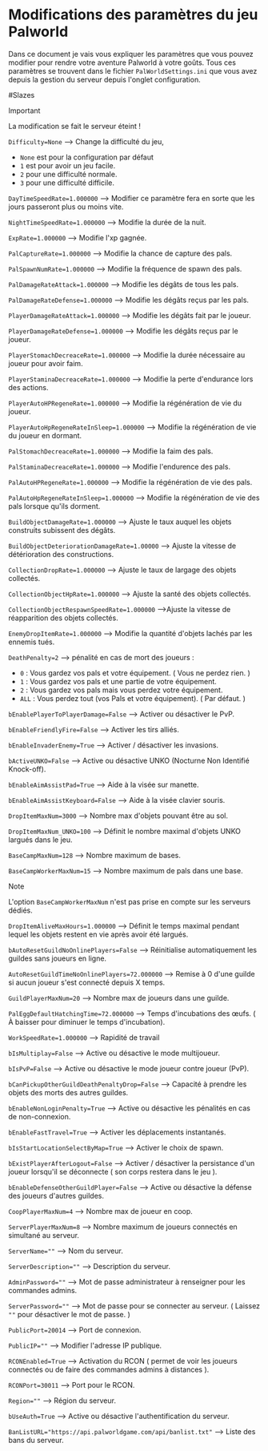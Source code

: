 # Modifications des paramètres du jeu Palworld

Dans ce document je vais vous expliquer les paramètres que vous pouvez modifier pour rendre votre aventure Palworld à votre goûts. Tous ces paramètres se trouvent dans le fichier `PalWorldSettings.ini` que vous avez depuis la gestion du serveur depuis l'onglet configuration.

#Slazes

>[!IMPORTANT]
> La modification se fait le serveur éteint !



`Difficulty=None` --> Change la difficulté du jeu, 
- `None` est pour la configuration par défaut 
- `1` est pour avoir un jeu facile.
- `2` pour une difficulté normale.
- `3` pour une difficulté difficile.

`DayTimeSpeedRate=1.000000` --> Modifier ce paramètre fera en sorte que les jours passeront plus ou moins vite.

`NightTimeSpeedRate=1.000000` --> Modifie la durée de la nuit.

`ExpRate=1.000000` --> Modifie l'xp gagnée.

`PalCaptureRate=1.000000` --> Modifie la chance de capture des pals.

`PalSpawnNumRate=1.000000` --> Modifie la fréquence de spawn des pals.

`PalDamageRateAttack=1.000000` --> Modifie les dégâts de tous les pals.

`PalDamageRateDefense=1.000000` --> Modifie les dégâts reçus par les pals.

`PlayerDamageRateAttack=1.000000` --> Modifie les dégâts fait par le joueur.

`PlayerDamageRateDefense=1.000000` --> Modifie les dégâts reçus par le joueur.

`PlayerStomachDecreaceRate=1.000000` --> Modifie la durée nécessaire au joueur pour avoir faim.

`PlayerStaminaDecreaceRate=1.000000` --> Modifie la perte d'endurance lors des actions.

`PlayerAutoHPRegeneRate=1.000000` --> Modifie la régénération de vie du joueur.

`PlayerAutoHpRegeneRateInSleep=1.000000` --> Modifie la régénération de vie du joueur en dormant.

`PalStomachDecreaceRate=1.000000` --> Modifie la faim des pals.

`PalStaminaDecreaceRate=1.000000` --> Modifie l'endurence des pals.

`PalAutoHPRegeneRate=1.000000` --> Modifie la régénération de vie des pals.

`PalAutoHpRegeneRateInSleep=1.000000` --> Modifie la régénération de vie des pals lorsque qu'ils dorment.

`BuildObjectDamageRate=1.000000` -->  Ajuste le taux auquel les objets construits subissent des dégâts.

`BuildObjectDeteriorationDamageRate=1.00000` --> Ajuste la vitesse de détérioration des constructions.

`CollectionDropRate=1.000000` --> Ajuste le taux de largage des objets collectés.

`CollectionObjectHpRate=1.000000` --> Ajuste la santé des objets collectés.

`CollectionObjectRespawnSpeedRate=1.000000` -->Ajuste la vitesse de réapparition des objets collectés. 

`EnemyDropItemRate=1.000000` --> Modifie la quantité d'objets lachés par les ennemis tués.
 
`DeathPenalty=2` --> pénalité en cas de mort des joueurs :
- `0` : Vous gardez vos pals et votre équipement. ( Vous ne perdez rien. )
- `1` : Vous gardez vos pals et une partie de votre équipement.
- `2` : Vous gardez vos pals mais vous perdez votre équipement.
- `ALL` : Vous perdez tout (vos Pals et votre équipement). ( Par défaut. )

`bEnablePlayerToPlayerDamage=False` --> Activer ou désactiver le PvP.

`bEnableFriendlyFire=False` --> Activer les tirs alliés.

`bEnableInvaderEnemy=True` --> Activer / désactiver les invasions.

`bActiveUNKO=False` --> Active ou désactive UNKO (Nocturne Non Identifié Knock-off).

`bEnableAimAssistPad=True` --> Aide à la visée sur manette.

`bEnableAimAssistKeyboard=False` --> Aide à la visée clavier souris.

`DropItemMaxNum=3000` --> Nombre max d'objets pouvant être au sol.

`DropItemMaxNum_UNKO=100` --> Définit le nombre maximal d'objets UNKO largués dans le jeu.

`BaseCampMaxNum=128` --> Nombre maximum de bases.

`BaseCampWorkerMaxNum=15` --> Nombre maximum de pals dans une base. 
> [!NOTE]
> L'option `BaseCampWorkerMaxNum` n'est pas prise en compte sur les serveurs dédiés.

`DropItemAliveMaxHours=1.000000` --> Définit le temps maximal pendant lequel les objets restent en vie après avoir été largués.

`bAutoResetGuildNoOnlinePlayers=False` --> Réinitialise automatiquement les guildes sans joueurs en ligne.

`AutoResetGuildTimeNoOnlinePlayers=72.000000` --> Remise à 0 d'une guilde si aucun joueur s'est connecté depuis X temps.

`GuildPlayerMaxNum=20` --> Nombre max de joueurs dans une guilde.

`PalEggDefaultHatchingTime=72.000000` --> Temps d'incubations des œufs. ( À baisser pour diminuer le temps d'incubation).

`WorkSpeedRate=1.000000` --> Rapidité de travail

`bIsMultiplay=False` --> Active ou désactive le mode multijoueur.

`bIsPvP=False` --> Active ou désactive le mode joueur contre joueur (PvP).

`bCanPickupOtherGuildDeathPenaltyDrop=False` --> Capacité à prendre les objets des morts des autres guildes.

`bEnableNonLoginPenalty=True` -->  Active ou désactive les pénalités en cas de non-connexion.

`bEnableFastTravel=True` --> Activer les déplacements instantanés.

`bIsStartLocationSelectByMap=True` --> Activer le choix de spawn.

`bExistPlayerAfterLogout=False` --> Activer / désactiver la persistance d'un joueur lorsqu'il se déconnecte ( son corps restera dans le jeu ).

`bEnableDefenseOtherGuildPlayer=False` -->  Active ou désactive la défense des joueurs d'autres guildes.

`CoopPlayerMaxNum=4` --> Nombre max de joueur en coop.

`ServerPlayerMaxNum=8` --> Nombre maximum de joueurs connectés en simultané au serveur.

`ServerName=""` --> Nom du serveur.

`ServerDescription=""` --> Description du serveur.

`AdminPassword=""` --> Mot de passe administrateur à renseigner pour les commandes admins.

`ServerPassword=""` --> Mot de passe pour se connecter au serveur. ( Laissez `""` pour désactiver le mot de passe. )

`PublicPort=20014` --> Port de connexion.

`PublicIP=""` --> Modifier l'adresse IP publique.

`RCONEnabled=True` --> Activation du RCON ( permet de voir les joueurs connectés ou de faire des commandes admins à distances ).

`RCONPort=30011` --> Port pour le RCON.

`Region=""` --> Région du serveur.

`bUseAuth=True` --> Active ou désactive l'authentification du serveur.<!-- À préciser l'effet des deux valeurs-->

`BanListURL="https://api.palworldgame.com/api/banlist.txt"` --> Liste des bans du serveur.
